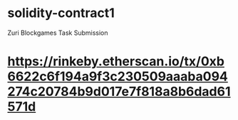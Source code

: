 # solidity-contract1
Zuri Blockgames Task Submission
# https://rinkeby.etherscan.io/tx/0xb6622c6f194a9f3c230509aaaba094274c20784b9d017e7f818a8b6dad61571d
